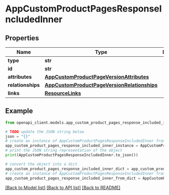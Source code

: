 # AppCustomProductPagesResponseIncludedInner


## Properties

Name | Type | Description | Notes
------------ | ------------- | ------------- | -------------
**type** | **str** |  | 
**id** | **str** |  | 
**attributes** | [**AppCustomProductPageVersionAttributes**](AppCustomProductPageVersionAttributes.md) |  | [optional] 
**relationships** | [**AppCustomProductPageVersionRelationships**](AppCustomProductPageVersionRelationships.md) |  | [optional] 
**links** | [**ResourceLinks**](ResourceLinks.md) |  | [optional] 

## Example

```python
from openapi_client.models.app_custom_product_pages_response_included_inner import AppCustomProductPagesResponseIncludedInner

# TODO update the JSON string below
json = "{}"
# create an instance of AppCustomProductPagesResponseIncludedInner from a JSON string
app_custom_product_pages_response_included_inner_instance = AppCustomProductPagesResponseIncludedInner.from_json(json)
# print the JSON string representation of the object
print(AppCustomProductPagesResponseIncludedInner.to_json())

# convert the object into a dict
app_custom_product_pages_response_included_inner_dict = app_custom_product_pages_response_included_inner_instance.to_dict()
# create an instance of AppCustomProductPagesResponseIncludedInner from a dict
app_custom_product_pages_response_included_inner_from_dict = AppCustomProductPagesResponseIncludedInner.from_dict(app_custom_product_pages_response_included_inner_dict)
```
[[Back to Model list]](../README.md#documentation-for-models) [[Back to API list]](../README.md#documentation-for-api-endpoints) [[Back to README]](../README.md)


